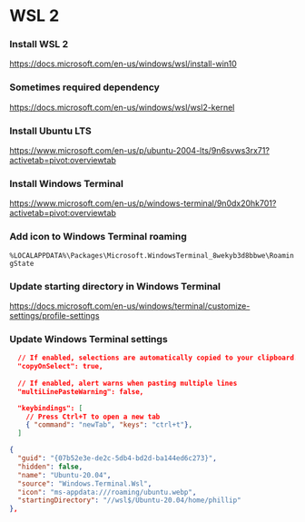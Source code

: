 # WSL 2

### Install WSL 2

https://docs.microsoft.com/en-us/windows/wsl/install-win10

### Sometimes required dependency

https://docs.microsoft.com/en-us/windows/wsl/wsl2-kernel

### Install Ubuntu LTS

https://www.microsoft.com/en-us/p/ubuntu-2004-lts/9n6svws3rx71?activetab=pivot:overviewtab

### Install Windows Terminal

https://www.microsoft.com/en-us/p/windows-terminal/9n0dx20hk701?activetab=pivot:overviewtab

### Add icon to Windows Terminal roaming

`%LOCALAPPDATA%\Packages\Microsoft.WindowsTerminal_8wekyb3d8bbwe\RoamingState`

### Update starting directory in Windows Terminal

https://docs.microsoft.com/en-us/windows/terminal/customize-settings/profile-settings

### Update Windows Terminal settings

```json
  // If enabled, selections are automatically copied to your clipboard.
  "copyOnSelect": true,
  
  // If enabled, alert warns when pasting multiple lines
  "multiLinePasteWarning": false,

  "keybindings": [
    // Press Ctrl+T to open a new tab
    { "command": "newTab", "keys": "ctrl+t"},
  ]
```

```json
{
  "guid": "{07b52e3e-de2c-5db4-bd2d-ba144ed6c273}",
  "hidden": false,
  "name": "Ubuntu-20.04",
  "source": "Windows.Terminal.Wsl",
  "icon": "ms-appdata:///roaming/ubuntu.webp",
  "startingDirectory": "//wsl$/Ubuntu-20.04/home/phillip"
},
```
